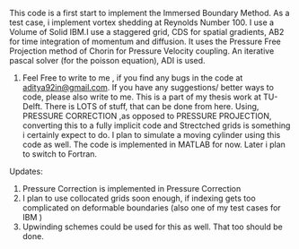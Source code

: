 This code is a first start to implement the Immersed Boundary Method. As a test case, i implement vortex shedding at Reynolds Number 100. I use a Volume of Solid IBM.I use a staggered grid, CDS for spatial gradients, AB2 for time integration of momentum and diffusion. It uses the Pressure Free Projection method of Chorin for Pressure Velocity coupling. An iterative pascal solver (for the poisson equation), ADI is used.

1. Feel Free to write to me , if you find any bugs in the code at aditya92in@gmail.com. If you have any suggestions/ better ways to code, please also write to me. This is a part of my thesis work at TU-Delft. There is LOTS of stuff, that can be done from here. Using, PRESSURE CORRECTION ,as opposed to PRESSURE PROJECTION, converting this to a fully implicit code and Strectched grids is something i certainly expect to do.
I plan to simulate a moving cylinder using this code as well. The code is implemented in MATLAB for now. Later i plan to switch to Fortran.

Updates:

1. Pressure Correction is implemented in Pressure Correction
2. I plan to use collocated grids soon enough, if indexing gets too complicated on deformable boundaries (also one of my test cases for IBM )
3. Upwinding schemes could be used for this as well. That too should be done.
